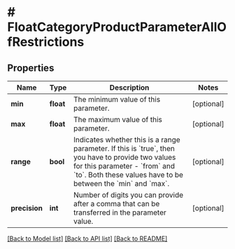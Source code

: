 # # FloatCategoryProductParameterAllOfRestrictions

## Properties

Name | Type | Description | Notes
------------ | ------------- | ------------- | -------------
**min** | **float** | The minimum value of this parameter. | [optional] 
**max** | **float** | The maximum value of this parameter. | [optional] 
**range** | **bool** | Indicates whether this is a range parameter. If this is &#x60;true&#x60;, then you have to provide two values for this parameter - &#x60;from&#x60; and &#x60;to&#x60;. Both these values have to be between the &#x60;min&#x60; and &#x60;max&#x60;. | [optional] 
**precision** | **int** | Number of digits you can provide after a comma that can be transferred in the parameter value. | [optional] 

[[Back to Model list]](../../README.md#documentation-for-models) [[Back to API list]](../../README.md#documentation-for-api-endpoints) [[Back to README]](../../README.md)


